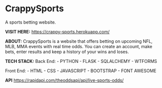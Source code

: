 # CrappySports

A sports betting website.

**VISIT HERE:**
https://crappy-sports.herokuapp.com/

**ABOUT:**
CrappySports is a website that offers betting on upcoming NFL, MLB, MMA events with real time odds. You can create an account, make bets, enter results and keep a history of your wins and loses.

**TECH STACK:**
Back End: - PYTHON - FLASK - SQLALCHEMY - WTFORMS

Front End: - HTML - CSS - JAVASCRIPT - BOOTSTRAP - FONT AWESOME

**API**
https://rapidapi.com/theoddsapi/api/live-sports-odds/

